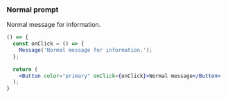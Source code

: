 <demo>

### Normal prompt

Normal message for information.

```jsx live
() => {
  const onClick = () => {
    Message('Normal message for information.');
  };
  
  return (
    <Button color="primary" onClick={onClick}>Normal message</Button>
  );
}
```

</demo>
